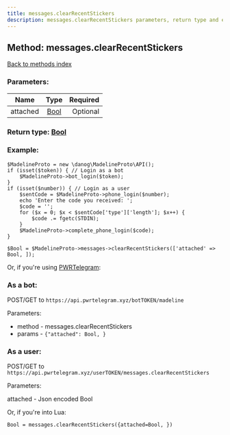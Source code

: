 ```yaml
---
title: messages.clearRecentStickers
description: messages.clearRecentStickers parameters, return type and example
---
```

## Method: messages.clearRecentStickers  
[Back to methods index](index.md)


### Parameters:

| Name     |    Type       | Required |
|----------|:-------------:|---------:|
|attached|[Bool](../types/Bool.md) | Optional|


### Return type: [Bool](../types/Bool.md)

### Example:


```
$MadelineProto = new \danog\MadelineProto\API();
if (isset($token)) { // Login as a bot
    $MadelineProto->bot_login($token);
}
if (isset($number)) { // Login as a user
    $sentCode = $MadelineProto->phone_login($number);
    echo 'Enter the code you received: ';
    $code = '';
    for ($x = 0; $x < $sentCode['type']['length']; $x++) {
        $code .= fgetc(STDIN);
    }
    $MadelineProto->complete_phone_login($code);
}

$Bool = $MadelineProto->messages->clearRecentStickers(['attached' => Bool, ]);
```

Or, if you're using [PWRTelegram](https://pwrtelegram.xyz):

### As a bot:

POST/GET to `https://api.pwrtelegram.xyz/botTOKEN/madeline`

Parameters:

* method - messages.clearRecentStickers
* params - `{"attached": Bool, }`



### As a user:

POST/GET to `https://api.pwrtelegram.xyz/userTOKEN/messages.clearRecentStickers`

Parameters:

attached - Json encoded Bool



Or, if you're into Lua:

```
Bool = messages.clearRecentStickers({attached=Bool, })
```

